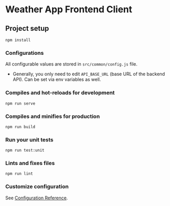 # Weather App Frontend Client

## Project setup
```
npm install
```
### Configurations

All configurable values are stored in `src/common/config.js` file.

- Generally, you only need to edit `API_BASE_URL` (base URL of the backend API). Can be set via env variables as well.

### Compiles and hot-reloads for development
```
npm run serve
```

### Compiles and minifies for production
```
npm run build
```

### Run your unit tests
```
npm run test:unit
```

### Lints and fixes files
```
npm run lint
```

### Customize configuration
See [Configuration Reference](https://cli.vuejs.org/config/).
